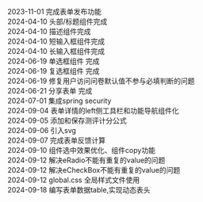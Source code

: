 2023-11-01 完成表单发布功能<br>
2024-04-10 头部/标题组件完成<br>
2024-04-10 描述组件完成<br>
2024-04-10 短输入框组件完成<br>
2024-04-10 长输入框组件完成<br> 
2024-06-19 单选框组件 完成<br>
2024-06-19 复选框组件 完成<br>
2024-06-19 修复用户访问问卷默认值不参与必填判断的问题<br>
2024-06-21 分享表单 完成<br>
2024-07-01 集成spring security<br>
2024-09-04 表单详情的left侧工具栏和功能导航组件化<br>
2024-09-05 添加和保存测评计分公式<br>
2024-09-06 引入svg<br>
2024-09-07 完成表单反馈计算<br>
2024-09-10 组件选中效果优化、组件copy功能<br>
2024-09-12 解决eRadio不能有重复的value的问题<br>
2024-09-12 解决eCheckBox不能有重复的value的问题<br>
2024-09-12 global.css 全局样式文件使用 <br>
2024-09-18 编写表单数据table,实现动态表头<br>

